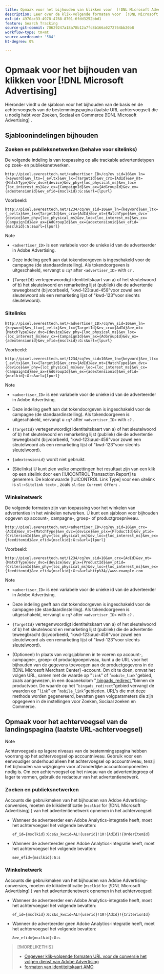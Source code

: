 ```yaml
---
title: Opmaak voor het bijhouden van klikken voor  [!DNL Microsoft Advertising]
description: Leer over de klik-volgende formaten voor  [!DNL Microsoft Advertising]  rekeningen.
exl-id: 4970ac33-4978-4768-8701-6fdd3252bbd1
feature: Search Tracking
source-git-commit: 70629247a18a78b12a7fc8b166a0272764bb20b8
workflow-type: tm+mt
source-wordcount: '584'
ht-degree: 0%

---
```


# Opmaak voor het bijhouden van klikken voor [!DNL Microsoft Advertising]

Hieronder vindt u de sjabloon voor het bijhouden van de basis en de achtervoegsels van de bestemmingspagina (laatste URL-achtervoegsel) die u nodig hebt voor Zoeken, Sociaal en Commerce [!DNL Microsoft Advertising] .

## Sjabloonindelingen bijhouden

### Zoeken en publieksnetwerken (behalve voor sitelinks)

De volgende indeling is van toepassing op alle trackable advertentietypen op zoek- en publieksnetwerken.

`http://pixel.everesttech.net/<advertiser_ID>/cq?ev_sid=10&ev_ln={keyword}&ev_ltx={_evltx}&ev_lx={TargetId}&ev_crx={AdId}&ev_mt={MatchType}&ev_dvc={device}&ev_phy={loc_physical_ms}&ev_loc={loc_interest_ms}&ev_cx={CampaignId}&ev_ax={AdGroupId}&ev_ex={adextensionid}&ev_efid={msclkid}:G:s&url={lpurl}`

Voorbeeld:

`http://pixel.everesttech.net/1234/cq?ev_sid=10&ev_ln={keyword}&ev_ltx={_evltx}&ev_lx={TargetId}&ev_crx={AdId}&ev_mt={MatchType}&ev_dvc={device}&ev_phy={loc_physical_ms}&ev_loc={loc_interest_ms}&ev_cx={CampaignId}&ev_ax={AdGroupId}&ev_ex={adextensionid}&ev_efid={msclkid}:G:s&url={lpurl}`

>[!NOTE]
>
>* `<advertiser_ID>` is een variabele voor de unieke id van de adverteerder in Adobe Advertising.
>
>* Deze indeling geeft aan dat tokendoorgeven is ingeschakeld voor de campagne (de standaardinstelling). Als tokendoorgeven is uitgeschakeld, vervangt u `cq?` after `<advertiser_ID>` with `c?` .
>
>* `{TargetId}` vertegenwoordigt identiteitskaart van a) of het sleutelwoord of b) het sleutelwoord en remarketing lijst (publiek) die de advertentie teweegbracht (bijvoorbeeld, &quot;kwd-123:aud-456&quot;voor zowel een sleutelwoord als een remarketing lijst of &quot;kwd-123&quot;voor slechts sleutelwoord).

### Sitelinks

`http://pixel.everesttech.net/<advertiser_ID>/cq?ev_sid=10&ev_ln={keyword}&ev_ltx={_evltx}&ev_lx={TargetId}&ev_crx={AdId}&ev_mt={MatchType}&ev_dvc={device}&ev_phy={loc_physical_ms}&ev_loc={loc_interest_ms}&ev_cx={CampaignId}&ev_ax={AdGroupId}&ev_ex={adextensionid}&ev_efid={msclkid}:G:s&url={lpurl}`

Voorbeeld:

`http://pixel.everesttech.net/1234/cq?ev_sid=10&ev_ln={keyword}&ev_ltx={_evltx}&ev_lx={TargetId}&ev_crx={AdId}&ev_mt={MatchType}&ev_dvc={device}&ev_phy={loc_physical_ms}&ev_loc={loc_interest_ms}&ev_cx={CampaignId}&ev_ax={AdGroupId}&ev_ex={adextensionid}&ev_efid={msclkid}:G:s&url={lpurl}`

>[!NOTE]
>
>* `<advertiser_ID>` is een variabele voor de unieke id van de adverteerder in Adobe Advertising.
>
>* Deze indeling geeft aan dat tokendoorgeven is ingeschakeld voor de campagne (de standaardinstelling). Als tokendoorgeven is uitgeschakeld, vervangt u `cq?` after `<advertiser_ID>` with `c?` .
>
>* `{TargetId}` vertegenwoordigt identiteitskaart van a) of het sleutelwoord of b) het sleutelwoord en remarketing lijst (publiek) die de advertentie teweegbracht (bijvoorbeeld, &quot;kwd-123:aud-456&quot;voor zowel een sleutelwoord als een remarketing lijst of &quot;kwd-123&quot;voor slechts sleutelwoord).
>
>* `{adextensionid}` wordt niet gebruikt.
>
>* (Sitelinks) U kunt zien welke omzettingen het resultaat zijn van een klik op een sitelink door een [!UICONTROL Transaction Report] te genereren. De kolomwaarde [!UICONTROL Link Type] voor een sitelink is `sl:<Sitelink text>` , zoals `sl:See Current Offers` .

### Winkelnetwerk

De volgende formaten zijn van toepassing voor het winkelen van advertenties in het winkelen netwerken. U kunt een sjabloon voor bijhouden opgeven op account-, campagne-, groep- of productgroepniveau.

`http://pixel.everesttech.net/<advertiser_ID>/cq?ev_sid=10&ev_crx={AdId}&ev_mt={MatchType}&ev_dvc={device}&ev_plx={ProductId}&ev_ptid={CriterionId}&ev_phy={loc_physical_ms}&ev_loc={loc_interest_ms}&ev_ex={feeditemid}&ev_efid={msclkid}:G:s&url={lpurl}`

Voorbeeld:

`http://pixel.everesttech.net/1234/cq?ev_sid=10&ev_crx={AdId}&ev_mt={MatchType}&ev_dvc={device}&ev_plx={ProductId}&ev_ptid={CriterionId}&ev_phy={loc_physical_ms}&ev_loc={loc_interest_ms}&ev_ex={feeditemid}&ev_efid={msclkid}:G:s&url=http%3A//www.example.com`

>[!NOTE]
>
>* `<advertiser_ID>` is een variabele voor de unieke id van de adverteerder in Adobe Advertising.
>
>* Deze indeling geeft aan dat tokendoorgeven is ingeschakeld voor de campagne (de standaardinstelling). Als tokendoorgeven is uitgeschakeld, vervangt u `cq?` after `<advertiser_ID>` with `c?` .
>
>* `{TargetId}` vertegenwoordigt identiteitskaart van a) of het sleutelwoord of b) het sleutelwoord en remarketing lijst (publiek) die de advertentie teweegbracht (bijvoorbeeld, &quot;kwd-123:aud-456&quot;voor zowel een sleutelwoord als een remarketing lijst of &quot;kwd-123&quot;voor slechts sleutelwoord).
>
>* (Optioneel) In plaats van volgsjablonen in te voeren op account-, campagne-, groep- of productgroepniveau, kunt u de URL voor het bijhouden van de gegevens toevoegen aan de productgegevens in de [!DNL Microsoft Merchant Center] -account. Om dit te doen, omvat het volgen URL, samen met de waarde op &quot;`link`&quot; of &quot;`mobile_link`&quot;gebied, zoals aangewezen, in een douanekolom &quot;[ bingads_redirect ](https://help.bingads.microsoft.com/#apex/3/en/51084/0)&quot;binnen de productvoer. De waarde op het &quot;`bingads_redirect`&quot;gebied vervangt de waarden op &quot;`link`&quot; en &quot;`mobile_link`&quot;gebieden. URL&#39;s die met deze methode worden gegenereerd, bevatten geen volgparameters die zijn opgegeven in de instellingen voor Zoeken, Sociaal zoeken en Commerce.

## Opmaak voor het achtervoegsel van de landingspagina (laatste URL-achtervoegsel)

>[!NOTE]
>
>Achtervoegsels op lagere niveaus van de bestemmingspagina hebben voorrang op het achtervoegsel op accountniveau. Gebruik voor een eenvoudiger onderhoud alleen het achtervoegsel op accountniveau, tenzij het bijhouden van wijzigingen voor afzonderlijke accountcomponenten nodig is. Om een achtervoegsel op het niveau van de advertentiegroep of lager te vormen, gebruik de redacteur van het advertentienetwerk.

### Zoeken en publieksnetwerken

Accounts die gebruikmaken van het bijhouden van Adobe Advertising-conversies, moeten de klikidentificatie (`msclkid` for [!DNL Microsoft Advertising] ) van het advertentienetwerk opnemen in het achtervoegsel:

* Wanneer de adverteerder een Adobe Analytics-integratie heeft, moet het achtervoegsel het volgende bevatten:

  `ef_id={msclkid}:G:s&s_kwcid=AL!{userid}!10!{AdId}!{OrderItemId}`

* Wanneer de adverteerder geen Adobe Analytics-integratie heeft, moet het achtervoegsel het volgende bevatten:

  `&ev_efid={msclkid}:G:s`

### Winkelnetwerk

Accounts die gebruikmaken van het bijhouden van Adobe Advertising-conversies, moeten de klikidentificatie (`msclkid` for [!DNL Microsoft Advertising] ) van het advertentienetwerk opnemen in het achtervoegsel:

* Wanneer de adverteerder een Adobe Analytics-integratie heeft, moet het achtervoegsel het volgende bevatten:

  `ef_id={msclkid}:G:s&s_kwcid=AL!{userid}!10!{AdId}!{CriterionId}`

* Wanneer de adverteerder geen Adobe Analytics-integratie heeft, moet het achtervoegsel het volgende bevatten:

  `&ev_efid={msclkid}:G:s`

>[!MORELIKETHIS]
>
>* [ Ongeveer klik-volgende formaten URL voor de conversie het volgen dienst van Adobe Advertising ](formats-click-tracking-about.md)
>* [ formaten van identiteitskaart AMO ](/help/integrations/analytics/ids.md#amo-id-formats)
